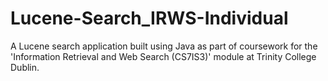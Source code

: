 # Lucene-Search_IRWS-Individual
A Lucene search application built using Java as part of coursework for the 'Information Retrieval and Web Search (CS7IS3)' module at Trinity College Dublin.

